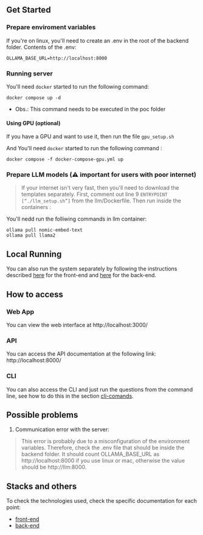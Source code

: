 ## Get Started

### Prepare enviroment variables

If you're on linux, you'll need to create an .env in the root of the backend folder. 
Contents of the .env:
```
OLLAMA_BASE_URL=http://localhost:8000
```

### Running server

You'll need ``docker`` started to run the following command:
```
docker compose up -d
```

* Obs.: This command needs to be executed in the poc folder
  
#### Using GPU (optional)

If you have a GPU and want to use it, then run the file ``gpu_setup.sh``

And You'll need ``docker`` started to run the following command :
```
docker compose -f docker-compose-gpu.yml up
```
### Prepare LLM models (⚠️ important for users with poor internet)
> If your internet isn't very fast, then you'll need to download the templates separately. 
> First, comment out line 9 ``ENTRYPOINT [“./llm_setup.sh”]`` from the llm/Dockerfile. 
> Then run inside the containers :

You'll nedd run the folliwing commands in llm container:
```
ollama pull nomic-embed-text
ollama pull llama2
```
## Local Running

You can also run the system separately by following the instructions described [here](https://github.com/great-ufc/migration-on-premise-cloud-mapping/tree/main/poc/frontend) for the front-end and [here](https://github.com/great-ufc/migration-on-premise-cloud-mapping/tree/main/poc/backend) for the back-end.

## How to access

### Web App

You can view the web interface at http://localhost:3000/

### API

You can access the API documentation at the following link: http://localhost:8000/

### CLI

You can also access the CLI and just run the questions from the command line, 
see how to do this in the section [cli-comands](https://github.com/great-ufc/migration-on-premise-cloud-mapping/tree/main/poc/backend#cli-command).

## Possible problems

1. Communication error with the server:
> This error is probably due to a misconfiguration of the environment variables. Therefore, check the .env file that should be inside the backend folder. It should count OLLAMA_BASE_URL as http://localhost:8000 if you use linux or mac, otherwise the value should be http://llm:8000.

## Stacks and others

To check the technologies used, check the specific documentation for each point:
- [front-end](https://github.com/great-ufc/migration-on-premise-cloud-mapping/tree/main/poc/frontend)
- [back-end](https://github.com/great-ufc/migration-on-premise-cloud-mapping/tree/main/poc/backend)
